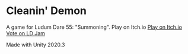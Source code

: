 # Cleanin' Demon
A game for Ludum Dare 55: "Summoning".
Play on Itch.io
[Play on Itch.io](https://bowlmonkeylabs.itch.io/cleanin-demon)
[Vote on LD Jam](https://ldjam.com/events/ludum-dare/55/cleanin-demon)

Made with Unity 2020.3
